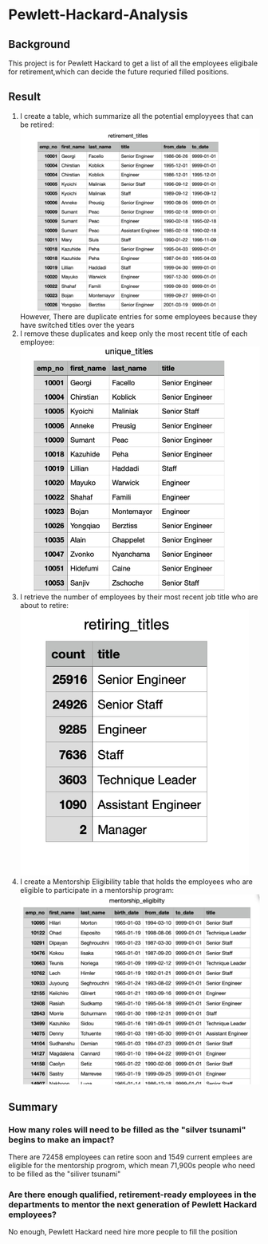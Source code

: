 # Pewlett-Hackard-Analysis
## Background 
This project is for Pewlett Hackard to get a list of all the employees eligibale for retirement,which can decide the future requried filled positions.
## Result
1.  I create a table, which summarize all the potential employyees that can be retired:
![retirement_titles](retirement_titles.png)
However, There are duplicate entries for some employees because they have switched titles over the years
2.  I remove these duplicates and keep only the most recent title of each employee:
![unique_title](unique_title.png)
3. I retrieve the number of employees by their most recent job title who are about to retire:
![retiring_title](retiring_title.png)
4.  I create a Mentorship Eligibility table that holds the employees who are eligible to participate in a mentorship program:
![mentorship_eligibilty](mentorship_eligibilty.png)
## Summary
### How many roles will need to be filled as the "silver tsunami" begins to make an impact?
There are 72458 employees can retire soon and 1549 current emplees are eligible for the mentorship progrom, which mean 71,900s people who need to be filled as the "siliver tsunami" 
### Are there enough qualified, retirement-ready employees in the departments to mentor the next generation of Pewlett Hackard employees?
No enough, Pewlett Hackard need hire more people to fill the position
